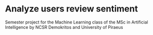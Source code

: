 # Analyze users review sentiment

Semester project for the Machine Learning class of the MSc in Artificial Intelligence by NCSR Demokritos and University of Piraeus
